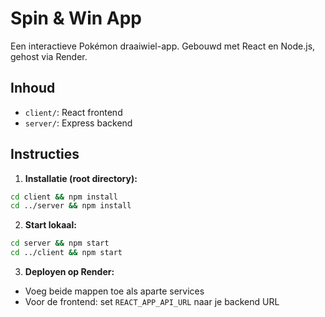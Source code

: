 # Spin & Win App

Een interactieve Pokémon draaiwiel-app. Gebouwd met React en Node.js, gehost via Render.

## Inhoud
- `client/`: React frontend
- `server/`: Express backend

## Instructies

1. **Installatie (root directory):**
```bash
cd client && npm install
cd ../server && npm install
```

2. **Start lokaal:**
```bash
cd server && npm start
cd ../client && npm start
```

3. **Deployen op Render:**
- Voeg beide mappen toe als aparte services
- Voor de frontend: set `REACT_APP_API_URL` naar je backend URL